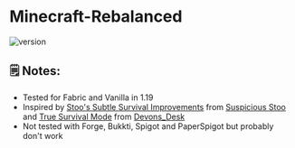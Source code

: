 # Minecraft-Rebalanced
![version](https://img.shields.io/badge/Minecraft-1.19-orange?style=flat-square)

## 🗒️ Notes:
- Tested for Fabric and Vanilla in 1.19
- Inspired by [Stoo's Subtle Survival Improvements](https://www.planetminecraft.com/data-pack/stoo-s-subtle-survival-improvements-combat-health-mobs-recipes-exploration/) from [Suspicious Stoo](https://www.planetminecraft.com/member/suspicious_stoo/) and [True Survival Mode](https://www.planetminecraft.com/data-pack/true-survival-a-hardcore-minecraft-experience/) from [Devons_Desk](https://www.planetminecraft.com/member/devons_desk/)
- Not tested with Forge, Bukkti, Spigot and PaperSpigot but probably don't work
